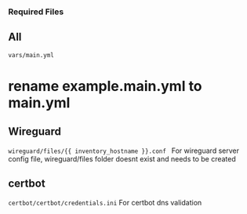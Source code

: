 ### Required Files ###

## All ##
```vars/main.yml```
# rename example.main.yml to main.yml

## Wireguard ##
```wireguard/files/{{ inventory_hostname }}.conf ```
For wireguard server config file, wireguard/files folder doesnt exist and needs to be created

## certbot ##
```certbot/certbot/credentials.ini```
For certbot dns validation